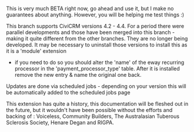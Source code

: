 This is very much BETA right now, go ahead and use it, but I make no guarantees about anything.
However, you will be helping me test things :)

This branch supports CiviCRM versions 4.2 - 4.4. For a period there were parallel developments and those
have been merged into this branch - making it quite different from the other branches. They are no longer
being developed. It may be necessary to uninstall those versions to install this as it is a 'module' extension
- if you need to do so you should alter the 'name' of the eway recurring processor in the 'payment_processor_type'
table. After it is installed remove the new entry & name the original one back.

Updates are done via scheduled jobs - depending on your version this will be automatically added to the scheduled jobs page

This extension has quite a history, this documentation will be fleshed out in the future, but it wouldn't have been possible without the efforts and backing of : Voiceless, Community Builders, The Australasian Tuberous Sclerosis Society, Henare Degan and RIGPA.
